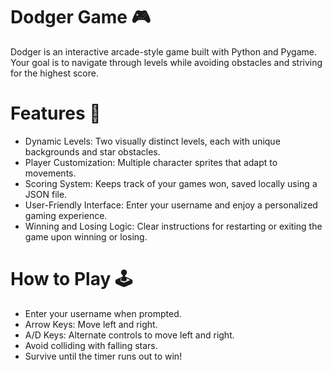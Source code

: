 # Dodger Game 🎮
Dodger is an interactive arcade-style game built with Python and Pygame. Your goal is to navigate through levels while avoiding obstacles and striving for the highest score.

# Features 🚀
- Dynamic Levels: Two visually distinct levels, each with unique backgrounds and star obstacles.
- Player Customization: Multiple character sprites that adapt to movements.
- Scoring System: Keeps track of your games won, saved locally using a JSON file.
- User-Friendly Interface: Enter your username and enjoy a personalized gaming experience.
- Winning and Losing Logic: Clear instructions for restarting or exiting the game upon winning or losing.


# How to Play 🕹️
- Enter your username when prompted.
- Arrow Keys: Move left and right.
- A/D Keys: Alternate controls to move left and right.
- Avoid colliding with falling stars.
- Survive until the timer runs out to win!
